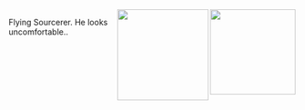 <a href="https://github.com/wyvern8/akamai-nginx">
  <img src="https://raw.githubusercontent.com/wyvern8/akamai-nginx/master/logo.png?raw=true" alt="" title="logo" style="width: 150px;" align="right">
</a>

<image align="right" height="160" width="160" src="https://storage.googleapis.com/github-bin/gtm-logo.svg">            

Flying Sourcerer. He looks uncomfortable..

